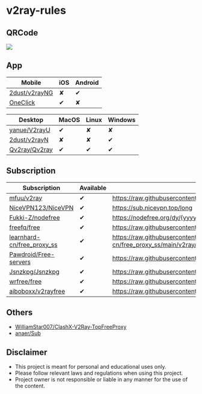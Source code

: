 # v2ray-rules

## QRCode

![](https://api.qrserver.com/v1/create-qr-code?data=https://github.com/crawler-dev/v2ray-rules&size=128x128)

## App

|Mobile|iOS|Android|
|----|----|----|
|[2dust/v2rayNG](https://github.com/2dust/v2rayNG)|&#10008;|&#10004;|
|[OneClick](https://apps.apple.com/us/app/oneclick-safe-easy-fast/id1545555197?l=zh)|&#10004;|&#10008;|

|Desktop|MacOS|Linux|Windows|
|----|----|----|----|
|[yanue/V2rayU](https://github.com/yanue/V2rayU/tree/master)|&#10004;|&#10008;|&#10008;|
|[2dust/v2rayN](https://github.com/2dust/v2rayN)|&#10008;|&#10008;|&#10004;|
|[Qv2ray/Qv2ray](https://github.com/Qv2ray/Qv2ray)|&#10004;|&#10004;|&#10004;|

## Subscription

|Subscription|Available|Url|Url|
|----|----|----|----|
|[mfuu/v2ray](https://github.com/mfuu/v2ray)|&#10004;|https://raw.githubusercontent.com/mfuu/v2ray/master/v2ray|https://raw.fastgit.org/mfuu/v2ray/master/v2ray|
|[NiceVPN123/NiceVPN](https://github.com/NiceVPN123/NiceVPN)|&#10004;|https://sub.nicevpn.top/long||
|[Fukki-Z/nodefree](https://github.com/Fukki-Z/nodefree)|&#10004;|https://nodefree.org/dy/{yyyy}/{MM}/{yyyyMMdd}.txt||
|[freefq/free](https://github.com/freefq/free)|&#10004;|https://raw.githubusercontent.com/freefq/free/master/v2|https://raw.fastgit.org/freefq/free/master/v2|
|[learnhard-cn/free_proxy_ss](https://github.com/learnhard-cn/free_proxy_ss)|&#10004;|https://raw.githubusercontent.com/learnhard-cn/free_proxy_ss/main/v2ray/v2raysub|https://raw.fastgit.org/learnhard-cn/free_proxy_ss/main/v2ray/v2raysub|
|[Pawdroid/Free-servers](https://github.com/Pawdroid/Free-servers)|&#10004;|https://raw.githubusercontent.com/Pawdroid/Free-servers/main/sub|https://raw.fastgit.org/Pawdroid/Free-servers/main/sub|
|[Jsnzkpg/Jsnzkpg](https://github.com/Jsnzkpg/Jsnzkpg)|&#10004;|https://raw.githubusercontent.com/Jsnzkpg/Jsnzkpg/Jsnzkpg/Jsnzkpg|https://raw.fastgit.org/Jsnzkpg/Jsnzkpg/Jsnzkpg/Jsnzkpg|
|[wrfree/free](https://github.com/wrfree/free)|&#10004;|https://raw.githubusercontent.com/wrfree/free/main/v2|https://raw.fastgit.org/wrfree/free/main/v2|
|[aiboboxx/v2rayfree](https://github.com/aiboboxx/v2rayfree)|&#10004;|https://raw.githubusercontent.com/aiboboxx/v2rayfree/main/v2|https://raw.fastgit.org/aiboboxx/v2rayfree/main/v2|

## Others

* [WilliamStar007/ClashX-V2Ray-TopFreeProxy](https://github.com/WilliamStar007/ClashX-V2Ray-TopFreeProxy)
* [anaer/Sub](https://github.com/anaer/Sub)

## Disclaimer

* This project is meant for personal and educational uses only.
* Please follow relevant laws and regulations when using this project.
* Project owner is not responsible or liable in any manner for the use of the content.

